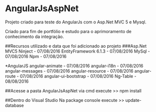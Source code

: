 # AngularJsAspNet
Projeto criado para teste do AngularJs com o Asp.Net MVC 5 e Mysql.

Criado para fim de portfólio e estudo para o aprimoramento de conhecimento da integração.

##Recursos utilizado e data que foi adicionado ao projeto
###Asp.Net MVC5
Ninject - 07/08/2016
EntityFramework 6.1.3 - 07/08/2016
MySql - 07/08/2016
Npm - 07/08/2016

*AngularJS
angular-animate - 07/08/2016
angular-i18n - 07/08/2016
angular-messages - 07/08/2016
angular-resource - 07/08/2016
angular-route - 07/08/2016
angular-ui-bootstrap - 07/08/2016
Ng-Table - 08/08/2016



##Acesse a pasta AngularJsAspNet
via cmd execute >> npm install

##Dentro do Visual Studio
Na package console execute >> update-database
